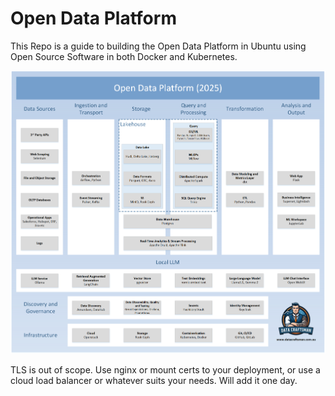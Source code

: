 # Open Data Platform

This Repo is a guide to building the Open Data Platform in Ubuntu using Open Source Software in both Docker and Kubernetes.

![Open Data Platform ](https://github.com/DataCraftsmanAU/moderndatastack/blob/main/Open%20Data%20Platform.png)


TLS is out of scope. Use nginx or mount certs to your deployment, or use a cloud load balancer or whatever suits your needs. Will add it one day.